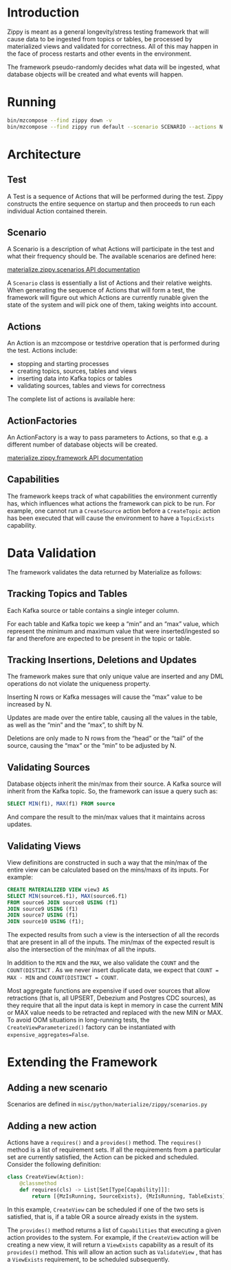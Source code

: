 # Introduction

Zippy is meant as a general longevity/stress testing framework that will cause data to be ingested from topics or tables, be processed by materialized views and validated for correctness. All of this may happen in the face of process restarts and other events in the environment.

The framework pseudo-randomly decides what data will be ingested, what database objects will be created and what events will happen.

# Running

```bash
bin/mzcompose --find zippy down -v
bin/mzcompose --find zippy run default --scenario SCENARIO --actions N
```

# Architecture

## Test

A Test is a sequence of Actions that will be performed during the test. Zippy constructs the entire sequence on startup and then proceeds to run each individual Action contained therein.

## Scenario

A Scenario is a description of what Actions will participate in the test and what their frequency should be. The available scenarios are defined here:

[materialize.zippy.scenarios API documentation](https://dev.materialize.com/api/python/materialize/zippy/scenarios.html)

A `Scenario` class is essentially a list of Actions and their relative weights. When generating the sequence of Actions that will form a test, the framework will figure out which Actions are currently runable given the state of the system and will pick one of them, taking weights into account.

## Actions

An Action is an mzcompose or testdrive operation that is performed during the test. Actions include:

- stopping and starting processes
- creating topics, sources, tables and views
- inserting data into Kafka topics or tables
- validating sources, tables and views for correctness

The complete list of actions is available here:

## ActionFactories

An ActionFactory is a way to pass parameters to Actions, so that e.g. a different number of database objects will be created.

[materialize.zippy.framework API documentation](https://dev.materialize.com/api/python/materialize/zippy/framework.html#materialize.zippy.framework.Action)

## Capabilities

The framework keeps track of what capabilities the environment currently has, which influences what actions the framework can pick to be run. For example, one cannot run a `CreateSource` action before a `CreateTopic` action has been executed that will cause the environment to have a `TopicExists` capability.

# Data Validation

The framework validates the data returned by Materialize as follows:

## Tracking Topics and Tables

Each Kafka source or table contains a single integer column.

For each table and Kafka topic we keep a “min” and an “max” value, which represent the minimum and maximum value that were inserted/ingested so far and therefore are expected to be present in the topic or table.

## Tracking Insertions, Deletions and Updates

The framework makes sure that only unique value are inserted and any DML operations do not violate the uniqueness property.

Inserting N rows or Kafka messages will cause the “max” value to be increased by N.

Updates are made over the entire table, causing all the values in the table, as well as the “min” and the “max”, to shift by N.

Deletions are only made to N rows from the “head” or the “tail” of the source, causing the “max” or the “min” to be adjusted by N.

## Validating Sources

Database objects inherit the min/max from their source. A Kafka source will inherit from the Kafka topic. So, the framework can issue a query such as:

```sql
SELECT MIN(f1), MAX(f1) FROM source
```

And compare the result to the min/max values that it maintains across updates.

## Validating Views

View definitions are constructed in such a way that the min/max of the entire view can be calculated based on the mins/maxs of its inputs. For example:

```sql
CREATE MATERIALIZED VIEW view3 AS
SELECT MIN(source6.f1), MAX(source6.f1)
FROM source6 JOIN source8 USING (f1)
JOIN source9 USING (f1)
JOIN source7 USING (f1)
JOIN source10 USING (f1);
```

The expected results from such a view is the intersection of all the records that are present in all of the inputs. The min/max of the expected result is also the intersection of the min/max of all the inputs.

In addition to the `MIN` and the `MAX`, we also validate the `COUNT` and the `COUNT(DISTINCT` . As we never insert duplicate data, we expect that `COUNT = MAX - MIN` and `COUNT(DISTINCT = COUNT`.

Most aggregate functions are expensive if used over sources that allow retractions (that is, all UPSERT, Debezium and Postgres CDC sources),
as they require that all the input data is kept in memory in case the current MIN or MAX value needs to be retracted and
replaced with the new MIN or MAX. To avoid OOM situations in long-running tests, the `CreateViewParameterized()` factory
can be instantiated with `expensive_aggregates=False`.

# Extending the Framework

## Adding a new scenario

Scenarios are defined in `misc/python/materialize/zippy/scenarios.py`

## Adding a new action

Actions have a `requires()` and a `provides()` method. The `requires()` method is a list of requirement sets. If all the requirements from a particular set are currently satisfied, the Action can be picked and scheduled. Consider the following definition:

```python
class CreateView(Action):
    @classmethod
    def requires(cls) -> List[Set[Type[Capability]]]:
        return [{MzIsRunning, SourceExists}, {MzIsRunning, TableExists}]
```

In this example, `CreateView` can be scheduled if one of the two sets is satisfied, that is, if a table OR a source already exists in the system.

The `provides()` method returns a list of `Capabilities` that executing a given action provides to the system. For example, if the `CreateView` action will be creating a new view, it will return a `ViewExists` capability as a result of its `provides()` method. This will allow an action such as `ValidateView` , that has a `ViewExists` requirement, to be scheduled subsequently.

